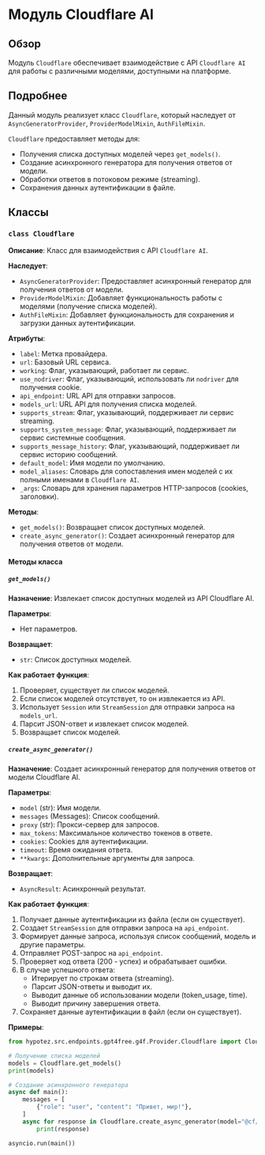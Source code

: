 # Модуль Cloudflare AI

## Обзор

Модуль `Cloudflare` обеспечивает взаимодействие с API `Cloudflare AI` для работы с различными моделями, доступными на платформе. 

## Подробнее

Данный модуль реализует класс `Cloudflare`, который наследует от `AsyncGeneratorProvider`, `ProviderModelMixin`, `AuthFileMixin`. 

`Cloudflare` предоставляет методы для:

- Получения списка доступных моделей через `get_models()`.
- Создание асинхронного генератора для получения ответов от модели.
- Обработки ответов в потоковом режиме (streaming).
- Сохранения данных аутентификации в файле.

## Классы

### `class Cloudflare`

**Описание**: Класс для взаимодействия с API `Cloudflare AI`. 

**Наследует**:

- `AsyncGeneratorProvider`: Предоставляет асинхронный генератор для получения ответов от модели.
- `ProviderModelMixin`: Добавляет функциональность работы с моделями (получение списка моделей).
- `AuthFileMixin`: Добавляет функциональность для сохранения и загрузки данных аутентификации.

**Атрибуты**:

- `label`: Метка провайдера.
- `url`: Базовый URL сервиса.
- `working`: Флаг, указывающий, работает ли сервис.
- `use_nodriver`: Флаг, указывающий, использовать ли `nodriver` для получения cookie.
- `api_endpoint`: URL API для отправки запросов.
- `models_url`: URL API для получения списка моделей.
- `supports_stream`: Флаг, указывающий, поддерживает ли сервис streaming.
- `supports_system_message`: Флаг, указывающий, поддерживает ли сервис системные сообщения.
- `supports_message_history`: Флаг, указывающий, поддерживает ли сервис историю сообщений.
- `default_model`: Имя модели по умолчанию.
- `model_aliases`: Словарь для сопоставления имен моделей с их полными именами в `Cloudflare AI`.
- `_args`: Словарь для хранения параметров HTTP-запросов (cookies, заголовки).

**Методы**:

- `get_models()`: Возвращает список доступных моделей.
- `create_async_generator()`: Создает асинхронный генератор для получения ответов от модели.

#### Методы класса

##### `get_models()`

**Назначение**: Извлекает список доступных моделей из API Cloudflare AI. 

**Параметры**: 

- Нет параметров.

**Возвращает**:

- `str`: Список доступных моделей.

**Как работает функция**:

1. Проверяет, существует ли список моделей.
2. Если список моделей отсутствует, то он извлекается из API.
3. Использует `Session` или `StreamSession` для отправки запроса на `models_url`.
4. Парсит JSON-ответ и извлекает список моделей.
5. Возвращает список моделей.

##### `create_async_generator()`

**Назначение**: Создает асинхронный генератор для получения ответов от модели Cloudflare AI.

**Параметры**: 

- `model` (str): Имя модели.
- `messages` (Messages): Список сообщений.
- `proxy` (str): Прокси-сервер для запросов.
- `max_tokens`: Максимальное количество токенов в ответе.
- `cookies`: Cookies для аутентификации.
- `timeout`: Время ожидания ответа.
- `**kwargs`: Дополнительные аргументы для запроса.

**Возвращает**:

- `AsyncResult`:  Асинхронный результат.

**Как работает функция**:

1. Получает данные аутентификации из файла (если он существует).
2. Создает `StreamSession` для отправки запроса на `api_endpoint`.
3. Формирует данные запроса, используя список сообщений, модель и другие параметры.
4. Отправляет POST-запрос на `api_endpoint`.
5. Проверяет код ответа (200 - успех) и обрабатывает ошибки.
6. В случае успешного ответа:
    - Итерирует по строкам ответа (streaming).
    - Парсит JSON-ответы и выводит их.
    - Выводит данные об использовании модели (token_usage, time).
    - Выводит причину завершения ответа.
7. Сохраняет данные аутентификации в файл (если он существует).

**Примеры**:

```python
from hypotez.src.endpoints.gpt4free.g4f.Provider.Cloudflare import Cloudflare

# Получение списка моделей
models = Cloudflare.get_models()
print(models)

# Создание асинхронного генератора
async def main():
    messages = [
        {"role": "user", "content": "Привет, мир!"},
    ]
    async for response in Cloudflare.create_async_generator(model="@cf/meta/llama-3.3-70b-instruct-fp8-fast", messages=messages):
        print(response)

asyncio.run(main())
```